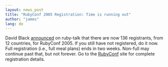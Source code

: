 ```yaml
---
layout: news_post
title: "RubyConf 2005 Registration: Time is running out"
author: "james"
lang: de
---
```


David Black [announced][1] on ruby-talk that there are now 136
registrants, from 12 countries, for RubyConf 2005. If you still have not
registered, do it now. Full registration (i.e., full meal plans) ends in
two weeks. Non-full may continue past that, but not forever. Go to the
[RubyConf][2] site for complete registration details.



[1]: http://blade.nagaokaut.ac.jp/cgi-bin/scat.rb/ruby/ruby-talk/154337
[2]: http://www.rubyconf.org

